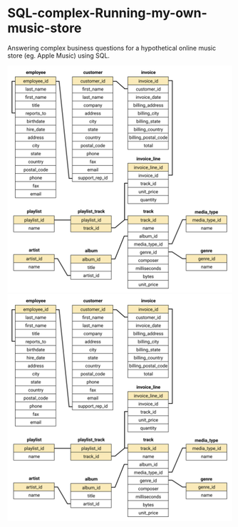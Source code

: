 # SQL-complex-Running-my-own-music-store
Answering complex business questions for a hypothetical online music store (eg. Apple Music) using SQL.

![Alt text](./chinook-schema.svg)
<img src="./chinook-schema.svg">
